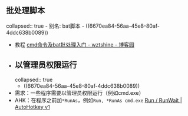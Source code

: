 ## 批处理脚本
collapsed:: true
	- 别名: bat脚本
	- ((6670ea84-56aa-45e8-80af-4ddc638b0089))
- 教程 [cmd命令及bat批处理入门 - wztshine - 博客园](https://www.cnblogs.com/wztshine/p/16295775.html)
- ## 以管理员权限运行
  collapsed:: true
	- ((6670ea84-56aa-45e8-80af-4ddc638b0089))
- 需求：一些程序需要以管理员权限运行（例如cmd.exe）
- AHK：在程序之前加`*RunAs`，例如`Run, *RunAs cmd.exe` [Run / RunWait | AutoHotkey v1](https://wyagd001.github.io/zh-cn/docs/lib/Run.htm#RunAs)